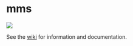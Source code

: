 # mms

![](https://raw.githubusercontent.com/wiki/mackorone/mms/logo.png)

See the [wiki](https://www.github.com/mackorone/mms/wiki) for information and documentation.
